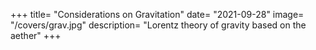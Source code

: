 +++
title= "Considerations on Gravitation"
date= "2021-09-28"
image= "/covers/grav.jpg"
description= "Lorentz theory of gravity based on the aether"
+++
